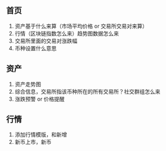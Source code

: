 ## 首页

1. 资产基于什么来算（市场平均价格 or 交易所交易对来算）
2. 行情（区块链指数怎么来）趋势图数据怎么来
3. 交易所里面的交易对涨跌幅
4. 币种设置什么意思

## 资产

1. 资产走势图
2. 综合信息，交易所指该币种所在的所有交易所？社交群组怎么来
3. 涨跌预警 or 价格提醒

## 行情

1. 添加行情模版，和新增
2. 新币上市，新币
